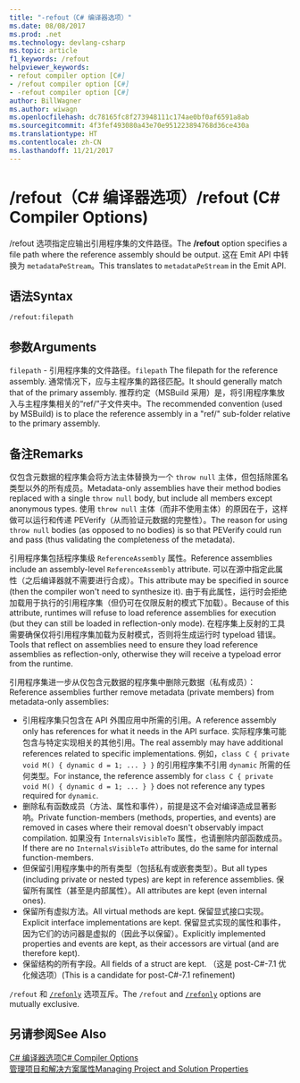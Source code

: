 ```yaml
---
title: "-refout（C# 编译器选项）"
ms.date: 08/08/2017
ms.prod: .net
ms.technology: devlang-csharp
ms.topic: article
f1_keywords: /refout
helpviewer_keywords:
- refout compiler option [C#]
- /refout compiler option [C#]
- -refout compiler option [C#]
author: BillWagner
ms.author: wiwagn
ms.openlocfilehash: dc78165fc8f273948111c174ae0bf0af6591a8ab
ms.sourcegitcommit: 4f3fef493080a43e70e951223894768d36ce430a
ms.translationtype: HT
ms.contentlocale: zh-CN
ms.lasthandoff: 11/21/2017
---
```

# <a name="refout-c-compiler-options"></a><span data-ttu-id="37b1b-102">/refout（C# 编译器选项）</span><span class="sxs-lookup"><span data-stu-id="37b1b-102">/refout (C# Compiler Options)</span></span>

<span data-ttu-id="37b1b-103">/refout 选项指定应输出引用程序集的文件路径。</span><span class="sxs-lookup"><span data-stu-id="37b1b-103">The **/refout** option specifies a file path where the reference assembly should be output.</span></span> <span data-ttu-id="37b1b-104">这在 Emit API 中转换为 `metadataPeStream`。</span><span class="sxs-lookup"><span data-stu-id="37b1b-104">This translates to `metadataPeStream` in the Emit API.</span></span>

## <a name="syntax"></a><span data-ttu-id="37b1b-105">语法</span><span class="sxs-lookup"><span data-stu-id="37b1b-105">Syntax</span></span>

```console
/refout:filepath
```

## <a name="arguments"></a><span data-ttu-id="37b1b-106">参数</span><span class="sxs-lookup"><span data-stu-id="37b1b-106">Arguments</span></span>

 <span data-ttu-id="37b1b-107">`filepath` - 引用程序集的文件路径。</span><span class="sxs-lookup"><span data-stu-id="37b1b-107">`filepath` The filepath for the reference assembly.</span></span> <span data-ttu-id="37b1b-108">通常情况下，应与主程序集的路径匹配。</span><span class="sxs-lookup"><span data-stu-id="37b1b-108">It should generally match that of the primary assembly.</span></span> <span data-ttu-id="37b1b-109">推荐约定（MSBuild 采用）是，将引用程序集放入与主程序集相关的“ref/”子文件夹中。</span><span class="sxs-lookup"><span data-stu-id="37b1b-109">The recommended convention (used by MSBuild) is to place the reference assembly in a "ref/" sub-folder relative to the primary assembly.</span></span>

## <a name="remarks"></a><span data-ttu-id="37b1b-110">备注</span><span class="sxs-lookup"><span data-stu-id="37b1b-110">Remarks</span></span>

<span data-ttu-id="37b1b-111">仅包含元数据的程序集会将方法主体替换为一个 `throw null` 主体，但包括除匿名类型以外的所有成员。</span><span class="sxs-lookup"><span data-stu-id="37b1b-111">Metadata-only assemblies have their method bodies replaced with a single `throw null` body, but include all members except anonymous types.</span></span> <span data-ttu-id="37b1b-112">使用 `throw null` 主体（而非不使用主体）的原因在于，这样做可以运行和传递 PEVerify（从而验证元数据的完整性）。</span><span class="sxs-lookup"><span data-stu-id="37b1b-112">The reason for using `throw null` bodies (as opposed to no bodies) is so that PEVerify could run and pass (thus validating the completeness of the metadata).</span></span>

<span data-ttu-id="37b1b-113">引用程序集包括程序集级 `ReferenceAssembly` 属性。</span><span class="sxs-lookup"><span data-stu-id="37b1b-113">Reference assemblies include an assembly-level `ReferenceAssembly` attribute.</span></span> <span data-ttu-id="37b1b-114">可以在源中指定此属性（之后编译器就不需要进行合成）。</span><span class="sxs-lookup"><span data-stu-id="37b1b-114">This attribute may be specified in source (then the compiler won't need to synthesize it).</span></span> <span data-ttu-id="37b1b-115">由于有此属性，运行时会拒绝加载用于执行的引用程序集（但仍可在仅限反射的模式下加载）。</span><span class="sxs-lookup"><span data-stu-id="37b1b-115">Because of this attribute, runtimes will refuse to load reference assemblies for execution (but they can still be loaded in reflection-only mode).</span></span> <span data-ttu-id="37b1b-116">在程序集上反射的工具需要确保仅将引用程序集加载为反射模式，否则将生成运行时 typeload 错误。</span><span class="sxs-lookup"><span data-stu-id="37b1b-116">Tools that reflect on assemblies need to ensure they load reference assemblies as reflection-only, otherwise they will receive a typeload error from the runtime.</span></span>

<span data-ttu-id="37b1b-117">引用程序集进一步从仅包含元数据的程序集中删除元数据（私有成员）：</span><span class="sxs-lookup"><span data-stu-id="37b1b-117">Reference assemblies further remove metadata (private members) from metadata-only assemblies:</span></span>

- <span data-ttu-id="37b1b-118">引用程序集只包含在 API 外围应用中所需的引用。</span><span class="sxs-lookup"><span data-stu-id="37b1b-118">A reference assembly only has references for what it needs in the API surface.</span></span> <span data-ttu-id="37b1b-119">实际程序集可能包含与特定实现相关的其他引用。</span><span class="sxs-lookup"><span data-stu-id="37b1b-119">The real assembly may have additional references related to specific implementations.</span></span> <span data-ttu-id="37b1b-120">例如，`class C { private void M() { dynamic d = 1; ... } }` 的引用程序集不引用 `dynamic` 所需的任何类型。</span><span class="sxs-lookup"><span data-stu-id="37b1b-120">For instance, the reference assembly for `class C { private void M() { dynamic d = 1; ... } }` does not reference any types required for `dynamic`.</span></span>
- <span data-ttu-id="37b1b-121">删除私有函数成员（方法、属性和事件），前提是这不会对编译造成显著影响。</span><span class="sxs-lookup"><span data-stu-id="37b1b-121">Private function-members (methods, properties, and events) are removed in cases where their removal doesn't observably impact compilation.</span></span> <span data-ttu-id="37b1b-122">如果没有 `InternalsVisibleTo` 属性，也请删除内部函数成员。</span><span class="sxs-lookup"><span data-stu-id="37b1b-122">If there are no `InternalsVisibleTo` attributes, do the same for internal function-members.</span></span>
- <span data-ttu-id="37b1b-123">但保留引用程序集中的所有类型（包括私有或嵌套类型）。</span><span class="sxs-lookup"><span data-stu-id="37b1b-123">But all types (including private or nested types) are kept in reference assemblies.</span></span> <span data-ttu-id="37b1b-124">保留所有属性（甚至是内部属性）。</span><span class="sxs-lookup"><span data-stu-id="37b1b-124">All attributes are kept (even internal ones).</span></span>
- <span data-ttu-id="37b1b-125">保留所有虚拟方法。</span><span class="sxs-lookup"><span data-stu-id="37b1b-125">All virtual methods are kept.</span></span> <span data-ttu-id="37b1b-126">保留显式接口实现。</span><span class="sxs-lookup"><span data-stu-id="37b1b-126">Explicit interface implementations are kept.</span></span> <span data-ttu-id="37b1b-127">保留显式实现的属性和事件，因为它们的访问器是虚拟的（因此予以保留）。</span><span class="sxs-lookup"><span data-stu-id="37b1b-127">Explicitly implemented properties and events are kept, as their accessors are virtual (and are therefore kept).</span></span>
- <span data-ttu-id="37b1b-128">保留结构的所有字段。</span><span class="sxs-lookup"><span data-stu-id="37b1b-128">All fields of a struct are kept.</span></span> <span data-ttu-id="37b1b-129">（这是 post-C#-7.1 优化候选项）</span><span class="sxs-lookup"><span data-stu-id="37b1b-129">(This is a candidate for post-C#-7.1 refinement)</span></span>

<span data-ttu-id="37b1b-130">`/refout` 和 [`/refonly`](refonly-compiler-option.md) 选项互斥。</span><span class="sxs-lookup"><span data-stu-id="37b1b-130">The `/refout` and [`/refonly`](refonly-compiler-option.md) options are mutually exclusive.</span></span>

## <a name="see-also"></a><span data-ttu-id="37b1b-131">另请参阅</span><span class="sxs-lookup"><span data-stu-id="37b1b-131">See Also</span></span>
 [<span data-ttu-id="37b1b-132">C# 编译器选项</span><span class="sxs-lookup"><span data-stu-id="37b1b-132">C# Compiler Options</span></span>](../../../csharp/language-reference/compiler-options/index.md)  
 [<span data-ttu-id="37b1b-133">管理项目和解决方案属性</span><span class="sxs-lookup"><span data-stu-id="37b1b-133">Managing Project and Solution Properties</span></span>](/visualstudio/ide/managing-project-and-solution-properties)
